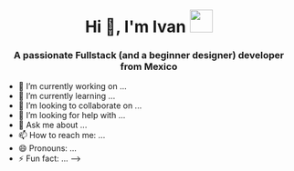 <h1 align="center">Hi 👋, I'm Ivan <img height="40" src="https://emoji.gg/assets/emoji/7333-parrotdance.gif"></h1>
<h3 align="center">A passionate Fullstack (and a beginner designer) developer from Mexico</h3>

- 🔭 I’m currently working on ...
- 🌱 I’m currently learning ...
- 👯 I’m looking to collaborate on ...
- 🤔 I’m looking for help with ...
- 💬 Ask me about ...
- 📫 How to reach me: ...
- 😄 Pronouns: ...
- ⚡ Fun fact: ...
-->
